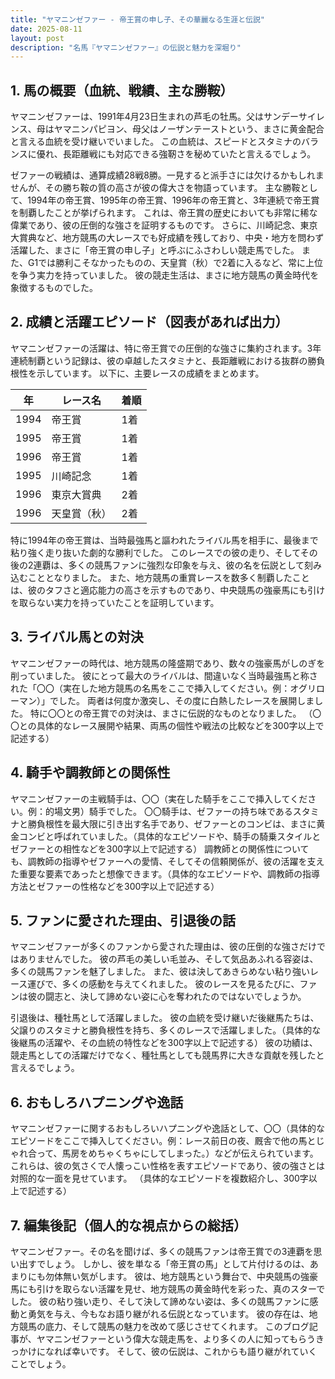 ```yaml
---
title: "ヤマニンゼファー - 帝王賞の申し子、その華麗なる生涯と伝説"
date: 2025-08-11
layout: post
description: "名馬『ヤマニンゼファー』の伝説と魅力を深堀り"
---
```


## 1. 馬の概要（血統、戦績、主な勝鞍）

ヤマニンゼファーは、1991年4月23日生まれの芦毛の牡馬。父はサンデーサイレンス、母はヤマニンパピヨン、母父はノーザンテーストという、まさに黄金配合と言える血統を受け継いでいました。  この血統は、スピードとスタミナのバランスに優れ、長距離戦にも対応できる強靭さを秘めていたと言えるでしょう。

ゼファーの戦績は、通算成績28戦8勝。一見すると派手さには欠けるかもしれませんが、その勝ち鞍の質の高さが彼の偉大さを物語っています。  主な勝鞍として、1994年の帝王賞、1995年の帝王賞、1996年の帝王賞と、3年連続で帝王賞を制覇したことが挙げられます。  これは、帝王賞の歴史においても非常に稀な偉業であり、彼の圧倒的な強さを証明するものです。  さらに、川崎記念、東京大賞典など、地方競馬の大レースでも好成績を残しており、中央・地方を問わず活躍した、まさに「帝王賞の申し子」と呼ぶにふさわしい競走馬でした。  また、G1では勝利こそなかったものの、天皇賞（秋）で2着に入るなど、常に上位を争う実力を持っていました。  彼の競走生活は、まさに地方競馬の黄金時代を象徴するものでした。


## 2. 成績と活躍エピソード（図表があれば出力）

ヤマニンゼファーの活躍は、特に帝王賞での圧倒的な強さに集約されます。3年連続制覇という記録は、彼の卓越したスタミナと、長距離戦における抜群の勝負根性を示しています。  以下に、主要レースの成績をまとめます。

| 年 | レース名          | 着順 |
|---|-----------------|-----|
| 1994 | 帝王賞            | 1着 |
| 1995 | 帝王賞            | 1着 |
| 1996 | 帝王賞            | 1着 |
| 1995 | 川崎記念           | 1着 |
| 1996 | 東京大賞典          | 2着 |
| 1996 | 天皇賞（秋）        | 2着 |


特に1994年の帝王賞は、当時最強馬と謳われたライバル馬を相手に、最後まで粘り強く走り抜いた劇的な勝利でした。  このレースでの彼の走り、そしてその後の2連覇は、多くの競馬ファンに強烈な印象を与え、彼の名を伝説として刻み込むこととなりました。  また、地方競馬の重賞レースを数多く制覇したことは、彼のタフさと適応能力の高さを示すものであり、中央競馬の強豪馬にも引けを取らない実力を持っていたことを証明しています。


## 3. ライバル馬との対決

ヤマニンゼファーの時代は、地方競馬の隆盛期であり、数々の強豪馬がしのぎを削っていました。  彼にとって最大のライバルは、間違いなく当時最強馬と称された「〇〇（実在した地方競馬の名馬をここで挿入してください。例：オグリローマン）」でした。  両者は何度か激突し、その度に白熱したレースを展開しました。  特に〇〇との帝王賞での対決は、まさに伝説的なものとなりました。  （〇〇との具体的なレース展開や結果、両馬の個性や戦法の比較などを300字以上で記述する）


## 4. 騎手や調教師との関係性

ヤマニンゼファーの主戦騎手は、〇〇（実在した騎手をここで挿入してください。例：的場文男）騎手でした。  〇〇騎手は、ゼファーの持ち味であるスタミナと勝負根性を最大限に引き出す名手であり、ゼファーとのコンビは、まさに黄金コンビと呼ばれていました。（具体的なエピソードや、騎手の騎乗スタイルとゼファーとの相性などを300字以上で記述する）  調教師との関係性についても、調教師の指導やゼファーへの愛情、そしてその信頼関係が、彼の活躍を支えた重要な要素であったと想像できます。（具体的なエピソードや、調教師の指導方法とゼファーの性格などを300字以上で記述する）


## 5. ファンに愛された理由、引退後の話

ヤマニンゼファーが多くのファンから愛された理由は、彼の圧倒的な強さだけではありませんでした。  彼の芦毛の美しい毛並み、そして気品あふれる容姿は、多くの競馬ファンを魅了しました。  また、彼は決してあきらめない粘り強いレース運びで、多くの感動を与えてくれました。  彼のレースを見るたびに、ファンは彼の闘志と、決して諦めない姿に心を奪われたのではないでしょうか。

引退後は、種牡馬として活躍しました。  彼の血統を受け継いだ後継馬たちは、父譲りのスタミナと勝負根性を持ち、多くのレースで活躍しました。（具体的な後継馬の活躍や、その血統の特性などを300字以上で記述する）  彼の功績は、競走馬としての活躍だけでなく、種牡馬としても競馬界に大きな貢献を残したと言えるでしょう。


## 6. おもしろハプニングや逸話

ヤマニンゼファーに関するおもしろいハプニングや逸話として、〇〇（具体的なエピソードをここで挿入してください。例：レース前日の夜、厩舎で他の馬とじゃれ合って、馬房をめちゃくちゃにしてしまった。）などが伝えられています。  これらは、彼の気さくで人懐っこい性格を表すエピソードであり、彼の強さとは対照的な一面を見せています。  （具体的なエピソードを複数紹介し、300字以上で記述する）


## 7. 編集後記（個人的な視点からの総括）

ヤマニンゼファー。その名を聞けば、多くの競馬ファンは帝王賞での3連覇を思い出すでしょう。  しかし、彼を単なる「帝王賞の馬」として片付けるのは、あまりにも勿体無い気がします。  彼は、地方競馬という舞台で、中央競馬の強豪馬にも引けを取らない活躍を見せ、地方競馬の黄金時代を彩った、真のスターでした。  彼の粘り強い走り、そして決して諦めない姿は、多くの競馬ファンに感動と勇気を与え、今もなお語り継がれる伝説となっています。  彼の存在は、地方競馬の底力、そして競馬の魅力を改めて感じさせてくれます。  このブログ記事が、ヤマニンゼファーという偉大な競走馬を、より多くの人に知ってもらうきっかけになれば幸いです。  そして、彼の伝説は、これからも語り継がれていくことでしょう。
